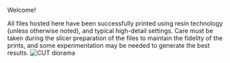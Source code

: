 Welcome!

All files hosted here have been successfully printed using resin technology (unless otherwise noted), and typical high-detail settings.  Care must be taken during the slicer preparation of the files to maintain the fidelity of the prints, and some experimentation may be needed to generate the best results.
![CUT diorama](https://github.com/user-attachments/assets/c80e7d03-5e89-485e-8fa2-9adb17f3f2bd)
